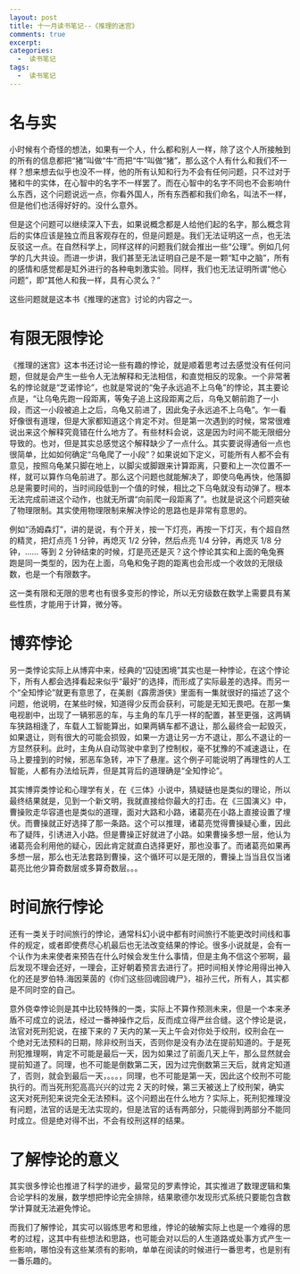 ```yaml
---
layout: post
title: 十一月读书笔记--《推理的迷宫》
comments: true
excerpt: 
categories:
  -  读书笔记
tags:
  -  读书笔记
---
```



# 名与实

小时候有个奇怪的想法，如果有一个人，什么都和别人一样，除了这个人所接触到的所有的信息都把“猪”叫做“牛”而把“牛”叫做“猪”，那么这个人有什么和我们不一样？想来想去似乎也没不一样，他的所有认知和行为不会有任何问题，只不过对于猪和牛的实体，在心智中的名字不一样罢了。而在心智中的名字不同也不会影响什么东西，这个问题说远一点，你看外国人，所有东西都和我们命名，叫法不一样，但是他们也活得好好的。没什么意外。

但是这个问题可以继续深入下去，如果说概念都是人给他们起的名字，那么概念背后的实体应该是独立而且客观存在的，但是问题是。我们无法证明这一点，也无法反驳这一点。在自然科学上，同样这样的问题我们就会推出一些“公理”。例如几何学的几大共设。而进一步讲，我们甚至无法证明自己是不是一颗“缸中之脑”，所有的感情和感觉都是缸外进行的各种电刺激实验。同样，我们也无法证明所谓“他心问题”，即“其他人和我一样，具有心灵么？”

这些问题就是这本书《推理的迷宫》讨论的内容之一。


# 有限无限悖论

《推理的迷宫》这本书还讨论一些有趣的悖论，就是顺着思考过去感觉没有任何问题，但就是会产生一些令人无法解释和无法相信，和直觉相反的现象。一个非常著名的悖论就是“芝诺悖论”，也就是常说的“兔子永远追不上乌龟”的悖论，其主要论点是，“让乌龟先跑一段距离，等兔子追上这段距离之后，乌龟又朝前跑了一小段，而这一小段被追上之后，乌龟又前进了，因此兔子永远追不上乌龟”。乍一看好像很有道理，但是大家都知道这个肯定不对。但是第一次遇到的时候，常常很难说出来这个解释究竟错在什么地方了。有些材料会说，这是因为时间不能无限细分导致的。也对，但是其实总感觉这个解释缺少了一点什么。其实要说得通俗一点也很简单，比如如何确定“乌龟爬了一小段”？如果说如下定义，可能所有人都不会有意见，按照乌龟某只脚在地上，以脚尖或脚跟来计算距离，只要和上一次位置不一样，就可以算作乌龟前进了。那么这个问题也就能解决了，即使乌龟再快，他落脚总是需要时间的，当时间段低到一个值的时候，相比之下乌龟就没有动弹了。根本无法完成前进这个动作，也就无所谓“向前爬一段距离了”。也就是说这个问题突破了物理限制。其实使用物理限制来解决悖论的思路也是非常有意思的。

例如“汤姆森灯”，讲的是说，有个开关，按一下灯亮，再按一下灯灭，有个超自然的精灵，把灯点亮 1 分钟，再熄灭 1/2 分钟，然后点亮 1/4 分钟，再熄灭 1/8 分钟，&#x2026;&#x2026; 等到 2 分钟结束的时候，灯是亮还是灭？这个悖论其实和上面的龟兔赛跑是同一类型的，因为在上面，乌龟和兔子跑的距离也会形成一个收敛的无限级数，也是一个有限数字。

这一类有限和无限的思考也有很多变形的悖论，所以无穷级数在数学上需要具有某些性质，才能用于计算，微分等。


# 博弈悖论

另一类悖论实际上从博弈中来，经典的“囚徒困境”其实也是一种悖论，在这个悖论下，所有人都会选择看起来似乎“最好”的选择，而形成了实际最差的选择。而另一个“全知悖论”就更有意思了，在美剧《霹雳游侠》里面有一集就很好的描述了这个问题，他说明，在某些时候，知道得少反而会获利，可能是无知无畏吧。在那一集电视剧中，出现了一辆邪恶的车，与主角的车几乎一样的配置，甚至更强，这两辆车狭路相逢了，车载人工智能算出，如果两辆车都不退让，那么最终会一起毁灭，如果退让，则有很大的可能会损毁，如果一方退让另一方不退让，那么不退让的一方显然获利。此时，主角从自动驾驶中拿到了控制权，毫不犹豫的不减速退让，在马上要撞到的时候，邪恶车急转，冲下了悬崖。这个例子可能说明了再理性的人工智能，人都有办法给玩弄，但是其背后的道理确是“全知悖论”。

其实博弈类悖论和心理学有关，在《三体》小说中，猜疑链也是类似的理论，所以最终结果就是，见到一个新文明，我就直接给你最大的打击。在《三国演义》中，曹操败走华容道也是类似的道理，面对大路和小路，诸葛亮在小路上直接设置了埋伏。而曹操就正好选择了那一条路。这个可以推理，诸葛亮觉得曹操疑心重，因此布了疑阵，引诱进入小路。但是曹操正好就进了小路。如果曹操多想一层，他认为诸葛亮会利用他的疑心，因此肯定就直白选择更好，那也没事了。而诸葛亮如果再多想一层，那么也无法套路到曹操，这个循环可以是无限的，曹操上当当且仅当诸葛亮比他少算奇数层或多算奇数层。。。


# 时间旅行悖论

还有一类关于时间旅行的悖论，通常科幻小说中都有时间旅行不能更改时间线和事件的规定，或者即使费尽心机最后也无法改变结果的悖论。很多小说就是，会有一个认作为未来使者来预告在什么时候会发生什么事情，但是主角不信这个邪啊，最后发现不理会还好，一理会，正好朝着预言去进行了。把时间相关悖论用得出神入化的还是罗伯特.海因莱茵的《你们这些回魂回魂尸》，祖孙三代，所有人，其实都是不同时空的自己。

意外侥幸悖论则是其中比较特殊的一类，实际上不算作预测未来，但是一个本来矛盾不可成立的说法，经过一番神操作之后，反而成立得严丝合缝。这个悖论是说，法官对死刑犯说，在接下来的 7 天内的某一天上午会对你处于绞刑，绞刑会在一个绝对无法预料的日期，除非绞刑当天，否则你是没有办法在提前知道的。于是死刑犯推理啊，肯定不可能是最后一天，因为如果过了前面几天上午，那么显然就会提前知道了。同理，也不可能是倒数第二天，因为过完倒数第三天后，就肯定知道了，否则，就会到最后一天，。。。，同理，也不可能是第一天，因此这个绞刑不可能执行的。而当死刑犯高高兴兴的过完 2 天的时候，第三天被送上了绞刑架，确实这天对死刑犯来说完全无法预料。这个问题出在什么地方？实际上，死刑犯推理没有问题，法官的话是无法实现的，但是法官的话有两部分，只能得到两部分不能同时成立。但是绝对得不出，不会有绞刑这样的结果。


# 了解悖论的意义

其实很多悖论也推进了科学的进步，最常见的罗素悖论，其实推进了数理逻辑和集合论学科的发展，数学想把悖论完全排除，结果歌德尔发现形式系统只要能包含数学计算就无法避免悖论。

而我们了解悖论，其实可以锻炼思考和思维，悖论的破解实际上也是一个难得的思考的过程，这其中有些想法和思路，也可能会对以后的人生道路或处事方式产生一些影响，哪怕没有这些某须有的影响，单单在阅读的时候进行一番思考，也是别有一番乐趣的。

